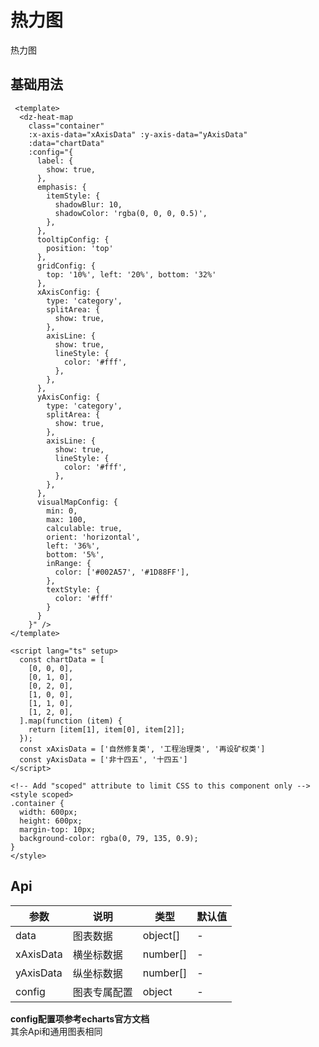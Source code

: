 # 热力图

热力图

## 基础用法

<HeatMap />

```vue
 <template>
  <dz-heat-map 
    class="container" 
    :x-axis-data="xAxisData" :y-axis-data="yAxisData"
    :data="chartData" 
    :config="{
      label: {
        show: true,
      },
      emphasis: {
        itemStyle: {
          shadowBlur: 10,
          shadowColor: 'rgba(0, 0, 0, 0.5)',
        },
      },
      tooltipConfig: {
        position: 'top'
      },
      gridConfig: {
        top: '10%', left: '20%', bottom: '32%'
      },
      xAxisConfig: {
        type: 'category',
        splitArea: {
          show: true,
        },
        axisLine: {
          show: true,
          lineStyle: {
            color: '#fff',
          },
        },
      },
      yAxisConfig: {
        type: 'category',
        splitArea: {
          show: true,
        },
        axisLine: {
          show: true,
          lineStyle: {
            color: '#fff',
          },
        },
      },
      visualMapConfig: {
        min: 0,
        max: 100,
        calculable: true,
        orient: 'horizontal',
        left: '36%',
        bottom: '5%',
        inRange: {
          color: ['#002A57', '#1D88FF'],
        },
        textStyle: {
          color: '#fff'
        }
      }
    }" />
</template>

<script lang="ts" setup>
  const chartData = [
    [0, 0, 0],
    [0, 1, 0],
    [0, 2, 0],
    [1, 0, 0],
    [1, 1, 0],
    [1, 2, 0],
  ].map(function (item) {
    return [item[1], item[0], item[2]];
  });
  const xAxisData = ['自然修复类', '工程治理类', '再设矿权类']
  const yAxisData = ['非十四五', '十四五']
</script>

<!-- Add "scoped" attribute to limit CSS to this component only -->
<style scoped>
.container {
  width: 600px;
  height: 600px;
  margin-top: 10px;
  background-color: rgba(0, 79, 135, 0.9);
}
</style>
```

## Api

| 参数        | 说明     | 类型       | 默认值 |
| --------- | ------ | -------- | --- |
| data      | 图表数据   | object[] | -   |
| xAxisData | 横坐标数据  | number[] | -   |
| yAxisData | 纵坐标数据  | number[] | -   |
| config    | 图表专属配置 | object   | -   |

**config配置项参考echarts官方文档**
<br/>
其余Api和通用图表相同